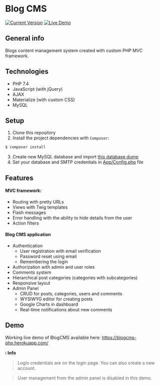 # Blog CMS

[![Current Version](https://img.shields.io/badge/version-0.1-blue.svg)](https://github.com/lukaszwoznica/blog-cms)
[![Live Demo](https://img.shields.io/badge/demo-online-green.svg)](https://blogcms-php.herokuapp.com/)

## General info

Blogs content management system created with custom PHP MVC framework.

## Technologies
* PHP 7.4
* JavaScript (with jQuery)
* AJAX
* Materialize (with custom CSS)
* MySQL

## Setup
1. Clone this repository
1. Install the project dependencies with `Composer`:
```bash
$ composer install
```
3. Create new MySQL database and import [this database dump](database/blog_db.sql)
1. Set your database and SMTP credentials in [App/Config.php](App/Config.php) file

## Features

#### MVC framework:
* Routing with pretty URLs
* Views with Twig templates
* Flash messages
* Error handling with the ability to hide details from the user
* Action filters

#### Blog CMS application
* Authentication
	- User registration with email verification
	- Password reset using email
	- Remembering the login
* Authorization with admin and user roles
* Comments system
* Hierarchical post categories (categories with subcategories)
* Responsive layout
* Admin Panel
	- CRUD for posts, categories, users and comments
	- WYSIWYG editor for creating posts 
	- Google Charts in dashboard
	- Real-time notifications about new comments
	
## Demo
Working live demo of BlogCMS available here: https://blogcms-php.herokuapp.com/

:information_source: **Info**
> Login credentials are on the login page. You can also create a new account. 
  
>User management from the admin panel is disabled in this demo.